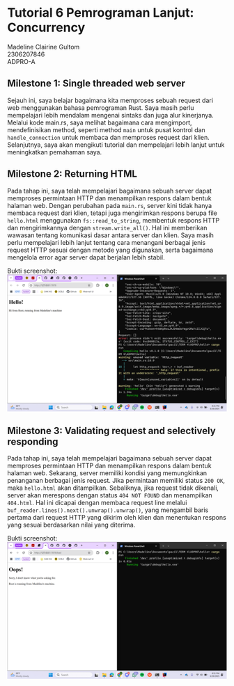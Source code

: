 # Tutorial 6 Pemrograman Lanjut: Concurrency
Madeline Clairine Gultom\
2306207846\
ADPRO-A

## Milestone 1: Single threaded web server
Sejauh ini, saya belajar bagaimana kita memproses sebuah request dari web menggunakan bahasa pemrograman Rust. Saya masih perlu mempelajari lebih mendalam mengenai sintaks dan juga alur kinerjanya. Melalui kode main.rs, saya melihat bagaimana cara mengimport, mendefinisikan method, seperti method `main` untuk pusat kontrol dan `handle_connection` untuk membaca dan memproses request dari klien. Selanjutnya, saya akan mengikuti tutorial dan mempelajari lebih lanjut untuk meningkatkan pemahaman saya.

## Milestone 2: Returning HTML
Pada tahap ini, saya telah mempelajari bagaimana sebuah server dapat memproses permintaan HTTP dan menampilkan respons dalam bentuk halaman web. Dengan perubahan pada `main.rs`, server kini tidak hanya membaca request dari klien, tetapi juga mengirimkan respons berupa file `hello.html` menggunakan `fs::read_to_string`, membentuk respons HTTP dan mengirimkannya dengan `stream.write_all()`. Hal ini memberikan wawasan tentang komunikasi dasar antara server dan klien. Saya masih perlu mempelajari lebih lanjut tentang cara menangani berbagai jenis request HTTP sesuai dengan metode yang digunakan, serta bagaimana mengelola error agar server dapat berjalan lebih stabil.

Bukti screenshot:
<img src='img/commit2.png'>

## Milestone 3: Validating request and selectively responding
Pada tahap ini, saya telah mempelajari bagaimana sebuah server dapat memproses permintaan HTTP dan menampilkan respons dalam bentuk halaman web. Sekarang, server memiliki kondisi yang memungkinkan penanganan berbagai jenis request. Jika permintaan memiliki status `200 OK`, maka `hello.html` akan ditampilkan. Sebaliknya, jika request tidak dikenali, server akan merespons dengan status `404 NOT FOUND` dan menampilkan `404.html`. Hal ini dicapai dengan membaca request line melalui `buf_reader.lines().next().unwrap().unwrap()`, yang mengambil baris pertama dari request HTTP yang dikirim oleh klien dan menentukan respons yang sesuai berdasarkan nilai yang diterima.

Bukti screenshot:
<img src='img/commit3.png'>